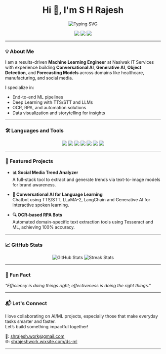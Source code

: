 <h1 align="center">Hi 👋, I'm S H Rajesh</h1>

<p align="center">
  <img src="https://readme-typing-svg.demolab.com?font=Fira+Code&size=22&duration=3000&pause=500&color=FF00D4&center=true&vCenter=true&width=435&lines=Machine+Learning+Engineer;GenAI+Engineert;Computer+Vision+Developer" alt="Typing SVG" />
</p>

<p align="center">
  <a href="https://www.linkedin.com/in/shrajesh-cmd/"><img src="https://img.shields.io/badge/LinkedIn-blue?style=for-the-badge&logo=linkedin"></a>
  <a href="mailto:shrajesh.work@gmail.com"><img src="https://img.shields.io/badge/Gmail-red?style=for-the-badge&logo=gmail&logoColor=white"></a>
  <a href="https://shrajeshwork.wixsite.com/ds-ml"><img src="https://img.shields.io/badge/Portfolio-grey?style=for-the-badge&logo=google-chrome"></a>
</p>

---

### 💡 About Me

I am a results-driven **Machine Learning Engineer** at Nasiwak IT Services with experience building **Conversational AI**, **Generative AI**, **Object Detection**, and **Forecasting Models** across domains like healthcare, manufacturing, and social media.

I specialize in:
- End-to-end ML pipelines
- Deep Learning with TTS/STT and LLMs
- OCR, RPA, and automation solutions
- Data visualization and storytelling for insights

---

### 🛠️ Languages and Tools

<p align="center">
  <img src="https://img.shields.io/badge/Python-3776AB?style=flat-square&logo=python&logoColor=white"/>
  <img src="https://img.shields.io/badge/PySpark-E34F26?style=flat-square&logo=apache-spark&logoColor=white"/>
  <img src="https://img.shields.io/badge/SQL-4479A1?style=flat-square&logo=postgresql&logoColor=white"/>
  <img src="https://img.shields.io/badge/TensorFlow-FF6F00?style=flat-square&logo=tensorflow&logoColor=white"/>
  <img src="https://img.shields.io/badge/OpenCV-5C3EE8?style=flat-square&logo=opencv&logoColor=white"/>
  <img src="https://img.shields.io/badge/LLMs-4B0082?style=flat-square&logo=OpenAI&logoColor=white"/>
  <img src="https://img.shields.io/badge/Databricks-E36209?style=flat-square&logo=databricks&logoColor=white"/>
</p>

---

### 🚀 Featured Projects

- **📊 Social Media Trend Analyzer**  
  A full-stack tool to extract and generate trends via text-to-image models for brand awareness.

- **🤖 Conversational AI for Language Learning**  
  Chatbot using TTS/STT, LLaMA-2, LangChain and Generative AI for interactive spoken learning.

- **🔍 OCR-based RPA Bots**  
  Automated domain-specific text extraction tools using Tesseract and ML, achieving 100% accuracy.

---

### 📈 GitHub Stats

<p align="center">
  <img src="https://github-readme-stats.vercel.app/api?username=Github-Rajesh&show_icons=true&theme=radical" alt="GitHub Stats" />
  <img src="https://github-readme-streak-stats.herokuapp.com?user=Github-Rajesh&theme=radical" alt="Streak Stats" />
</p>

---

### 🧠 Fun Fact

_"Efficiency is doing things right; effectiveness is doing the right things."_

---

### 📬 Let's Connect

I love collaborating on AI/ML projects, especially those that make everyday tasks smarter and faster.  
Let’s build something impactful together!

📧: shrajesh.work@gmail.com  
🌐: [shrajeshwork.wixsite.com/ds-ml](https://shrajeshwork.wixsite.com/ds-ml)

---
